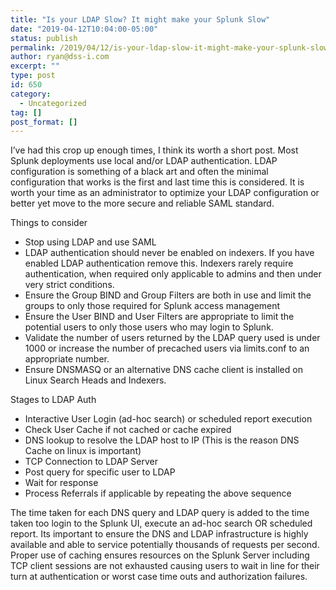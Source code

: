 ```yaml
---
title: "Is your LDAP Slow? It might make your Splunk Slow"
date: "2019-04-12T10:04:00-05:00"
status: publish
permalink: /2019/04/12/is-your-ldap-slow-it-might-make-your-splunk-slow
author: ryan@dss-i.com
excerpt: ""
type: post
id: 650
category:
  - Uncategorized
tag: []
post_format: []
---
```


I’ve had this crop up enough times, I think its worth a short post. Most Splunk deployments use local and/or LDAP authentication. LDAP configuration is something of a black art and often the minimal configuration that works is the first and last time this is considered. It is worth your time as an administrator to optimize your LDAP configuration or better yet move to the more secure and reliable SAML standard.

Things to consider

- Stop using LDAP and use SAML
- LDAP authentication should never be enabled on indexers. If you have enabled LDAP authentication remove this. Indexers rarely require authentication, when required only applicable to admins and then under very strict conditions.
- Ensure the Group BIND and Group Filters are both in use and limit the groups to only those required for Splunk access management
- Ensure the User BIND and User Filters are appropriate to limit the potential users to only those users who may login to Splunk.
- Validate the number of users returned by the LDAP query used is under 1000 or increase the number of precached users via limits.conf to an appropriate number.
- Ensure DNSMASQ or an alternative DNS cache client is installed on Linux Search Heads and Indexers.

Stages to LDAP Auth

- Interactive User Login (ad-hoc search) or scheduled report execution
- Check User Cache if not cached or cache expired
- DNS lookup to resolve the LDAP host to IP (This is the reason DNS Cache on linux is important)
- TCP Connection to LDAP Server
- Post query for specific user to LDAP
- Wait for response
- Process Referrals if applicable by repeating the above sequence

The time taken for each DNS query and LDAP query is added to the time taken too login to the Splunk UI, execute an ad-hoc search OR scheduled report. Its important to ensure the DNS and LDAP infrastructure is highly available and able to service potentially thousands of requests per second. Proper use of caching ensures resources on the Splunk Server including TCP client sessions are not exhausted causing users to wait in line for their turn at authentication or worst case time outs and authorization failures.
